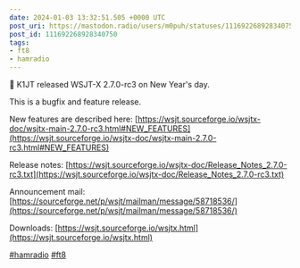 ```yaml
---
date: 2024-01-03 13:32:51.505 +0000 UTC
post_uri: https://mastodon.radio/users/m0puh/statuses/111692268928340750
post_id: 111692268928340750
tags:
- ft8
- hamradio
---
```

📢 K1JT released WSJT-X 2.7.0-rc3 on New Year's day.

This is a bugfix and feature release.

New features are described here: [https://wsjt.sourceforge.io/wsjtx-doc/wsjtx-main-2.7.0-rc3.html#NEW_FEATURES](https://wsjt.sourceforge.io/wsjtx-doc/wsjtx-main-2.7.0-rc3.html#NEW_FEATURES)

Release notes: [https://wsjt.sourceforge.io/wsjtx-doc/Release_Notes_2.7.0-rc3.txt](https://wsjt.sourceforge.io/wsjtx-doc/Release_Notes_2.7.0-rc3.txt)

Announcement mail: [https://sourceforge.net/p/wsjt/mailman/message/58718536/](https://sourceforge.net/p/wsjt/mailman/message/58718536/)

Downloads: [https://wsjt.sourceforge.io/wsjtx.html](https://wsjt.sourceforge.io/wsjtx.html)

[#hamradio](https://mastodon.radio/tags/hamradio) [#ft8](https://mastodon.radio/tags/ft8)


